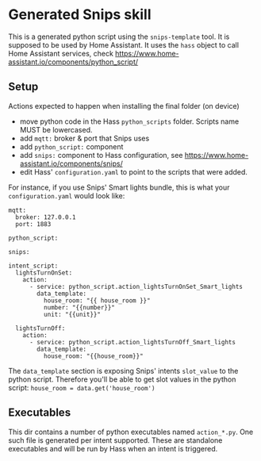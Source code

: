 # Generated Snips skill

This is a generated python script using the `snips-template` tool. It is supposed to be used by Home Assistant.
It uses the `hass` object to call Home Assistant services, check https://www.home-assistant.io/components/python_script/

## Setup

Actions expected to happen when installing the final folder (on device)
- move python code in the Hass `python_scripts` folder. Scripts name MUST be lowercased.
- add `mqtt:` broker & port that Snips uses
- add `python_script:` component
- add `snips:` component to Hass configuration, see https://www.home-assistant.io/components/snips/
- edit Hass' `configuration.yaml` to point to the scripts that were added.

For instance, if you use Snips' Smart lights bundle, this is what your `configuration.yaml` would look like:

```
mqtt:
  broker: 127.0.0.1
  port: 1883

python_script:

snips:

intent_script:
  lightsTurnOnSet:
    action:
      - service: python_script.action_lightsTurnOnSet_Smart_lights
        data_template:
          house_room: "{{ house_room }}"
          number: "{{number}}"
          unit: "{{unit}}"

  lightsTurnOff:
    action:
      - service: python_script.action_lightsTurnOff_Smart_lights
        data_template:
          house_room: "{{house_room}}"
```

The `data_template` section is exposing Snips' intents `slot_value` to the python script. Therefore you'll be able to get slot values in the python script:
`house_room = data.get('house_room')`

## Executables

This dir contains a number of python executables named `action_*.py`.
One such file is generated per intent supported. These are standalone
executables and will be run by Hass when an intent is triggered.
